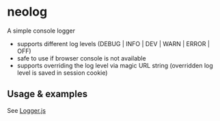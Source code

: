 # neolog
A simple console logger

* supports different log levels (DEBUG | INFO | DEV | WARN | ERROR | OFF)
* safe to use if browser console is not available
* supports overriding the log level via magic URL string
  (overridden log level is saved in session cookie)

## Usage & examples 
See [Logger.js](./src/Logger.js)
